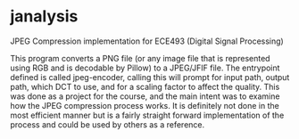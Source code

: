 # janalysis
JPEG Compression implementation for ECE493 (Digital Signal Processing)

This program converts a PNG file (or any image file that is represented using
RGB and is decodable by Pillow) to a JPEG/JFIF file. The entrypoint defined
is called jpeg-encoder, calling this will prompt for input path, output path,
which DCT to use, and for a scaling factor to affect the quality. This was done
as a project for the course, and the main intent was to examine how the JPEG
compression process works. It is definitely not done in the most efficient manner
but is a fairly straight forward implementation of the process and could be used
by others as a reference.
